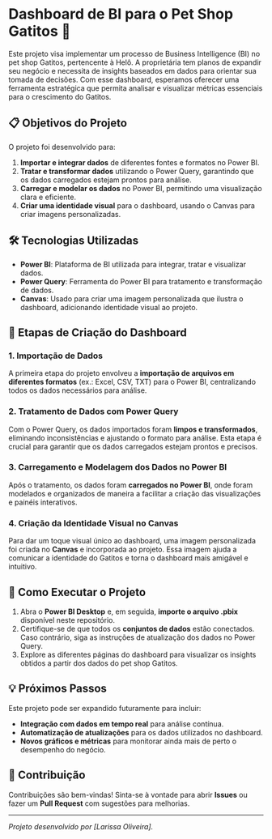 # Dashboard de BI para o Pet Shop Gatitos 🐾

Este projeto visa implementar um processo de Business Intelligence (BI) no pet shop Gatitos, pertencente à Helô. A proprietária tem planos de expandir seu negócio e necessita de insights baseados em dados para orientar sua tomada de decisões. Com esse dashboard, esperamos oferecer uma ferramenta estratégica que permita analisar e visualizar métricas essenciais para o crescimento do Gatitos.

## 📋 Objetivos do Projeto

O projeto foi desenvolvido para:
1. **Importar e integrar dados** de diferentes fontes e formatos no Power BI.
2. **Tratar e transformar dados** utilizando o Power Query, garantindo que os dados carregados estejam prontos para análise.
3. **Carregar e modelar os dados** no Power BI, permitindo uma visualização clara e eficiente.
4. **Criar uma identidade visual** para o dashboard, usando o Canvas para criar imagens personalizadas.

## 🛠️ Tecnologias Utilizadas

- **Power BI**: Plataforma de BI utilizada para integrar, tratar e visualizar dados.
- **Power Query**: Ferramenta do Power BI para tratamento e transformação de dados.
- **Canvas**: Usado para criar uma imagem personalizada que ilustra o dashboard, adicionando identidade visual ao projeto.

## 📂 Etapas de Criação do Dashboard

### 1. Importação de Dados
A primeira etapa do projeto envolveu a **importação de arquivos em diferentes formatos** (ex.: Excel, CSV, TXT) para o Power BI, centralizando todos os dados necessários para análise.

### 2. Tratamento de Dados com Power Query
Com o Power Query, os dados importados foram **limpos e transformados**, eliminando inconsistências e ajustando o formato para análise. Esta etapa é crucial para garantir que os dados carregados estejam prontos e precisos.

### 3. Carregamento e Modelagem dos Dados no Power BI
Após o tratamento, os dados foram **carregados no Power BI**, onde foram modelados e organizados de maneira a facilitar a criação das visualizações e painéis interativos.

### 4. Criação da Identidade Visual no Canvas
Para dar um toque visual único ao dashboard, uma imagem personalizada foi criada no **Canvas** e incorporada ao projeto. Essa imagem ajuda a comunicar a identidade do Gatitos e torna o dashboard mais amigável e intuitivo.

## 🚀 Como Executar o Projeto

1. Abra o **Power BI Desktop** e, em seguida, **importe o arquivo .pbix** disponível neste repositório.
2. Certifique-se de que todos os **conjuntos de dados** estão conectados. Caso contrário, siga as instruções de atualização dos dados no Power Query.
3. Explore as diferentes páginas do dashboard para visualizar os insights obtidos a partir dos dados do pet shop Gatitos.

## 💡 Próximos Passos

Este projeto pode ser expandido futuramente para incluir:
- **Integração com dados em tempo real** para análise contínua.
- **Automatização de atualizações** para os dados utilizados no dashboard.
- **Novos gráficos e métricas** para monitorar ainda mais de perto o desempenho do negócio.

## 🤝 Contribuição

Contribuições são bem-vindas! Sinta-se à vontade para abrir **Issues** ou fazer um **Pull Request** com sugestões para melhorias.

---

*Projeto desenvolvido por [Larissa Oliveira].*
